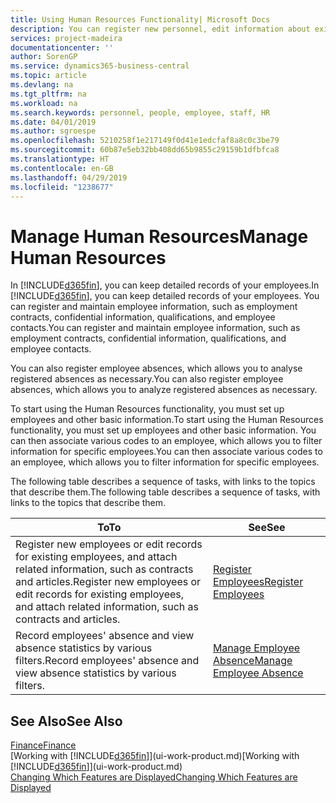 ```yaml
---
title: Using Human Resources Functionality| Microsoft Docs
description: You can register new personnel, edit information about existing staff, and record and analyse absence.
services: project-madeira
documentationcenter: ''
author: SorenGP
ms.service: dynamics365-business-central
ms.topic: article
ms.devlang: na
ms.tgt_pltfrm: na
ms.workload: na
ms.search.keywords: personnel, people, employee, staff, HR
ms.date: 04/01/2019
ms.author: sgroespe
ms.openlocfilehash: 5210258f1e217149f0d41e1edcfaf8a8c0c3be79
ms.sourcegitcommit: 60b87e5eb32bb408dd65b9855c29159b1dfbfca8
ms.translationtype: HT
ms.contentlocale: en-GB
ms.lasthandoff: 04/29/2019
ms.locfileid: "1238677"
---
```

# <a name="manage-human-resources"></a><span data-ttu-id="b88df-103">Manage Human Resources</span><span class="sxs-lookup"><span data-stu-id="b88df-103">Manage Human Resources</span></span>
<span data-ttu-id="b88df-104">In [!INCLUDE[d365fin](includes/d365fin_md.md)], you can keep detailed records of your employees.</span><span class="sxs-lookup"><span data-stu-id="b88df-104">In [!INCLUDE[d365fin](includes/d365fin_md.md)], you can keep detailed records of your employees.</span></span> <span data-ttu-id="b88df-105">You can register and maintain employee information, such as employment contracts, confidential information, qualifications, and employee contacts.</span><span class="sxs-lookup"><span data-stu-id="b88df-105">You can register and maintain employee information, such as employment contracts, confidential information, qualifications, and employee contacts.</span></span>

<span data-ttu-id="b88df-106">You can also register employee absences, which allows you to analyse registered absences as necessary.</span><span class="sxs-lookup"><span data-stu-id="b88df-106">You can also register employee absences, which allows you to analyze registered absences as necessary.</span></span>

<span data-ttu-id="b88df-107">To start using the Human Resources functionality, you must set up employees and other basic information.</span><span class="sxs-lookup"><span data-stu-id="b88df-107">To start using the Human Resources functionality, you must set up employees and other basic information.</span></span> <span data-ttu-id="b88df-108">You can then associate various codes to an employee, which allows you to filter information for specific employees.</span><span class="sxs-lookup"><span data-stu-id="b88df-108">You can then associate various codes to an employee, which allows you to filter information for specific employees.</span></span>

<span data-ttu-id="b88df-109">The following table describes a sequence of tasks, with links to the topics that describe them.</span><span class="sxs-lookup"><span data-stu-id="b88df-109">The following table describes a sequence of tasks, with links to the topics that describe them.</span></span>

| <span data-ttu-id="b88df-110">To</span><span class="sxs-lookup"><span data-stu-id="b88df-110">To</span></span> | <span data-ttu-id="b88df-111">See</span><span class="sxs-lookup"><span data-stu-id="b88df-111">See</span></span> |
| --- | --- |
| <span data-ttu-id="b88df-112">Register new employees or edit records for existing employees, and attach related information, such as contracts and articles.</span><span class="sxs-lookup"><span data-stu-id="b88df-112">Register new employees or edit records for existing employees, and attach related information, such as contracts and articles.</span></span> |[<span data-ttu-id="b88df-113">Register Employees</span><span class="sxs-lookup"><span data-stu-id="b88df-113">Register Employees</span></span>](hr-how-register-employees.md) |
| <span data-ttu-id="b88df-114">Record employees' absence and view absence statistics by various filters.</span><span class="sxs-lookup"><span data-stu-id="b88df-114">Record employees' absence and view absence statistics by various filters.</span></span> |[<span data-ttu-id="b88df-115">Manage Employee Absence</span><span class="sxs-lookup"><span data-stu-id="b88df-115">Manage Employee Absence</span></span>](hr-how-manage-absence.md) |

## <a name="see-also"></a><span data-ttu-id="b88df-116">See Also</span><span class="sxs-lookup"><span data-stu-id="b88df-116">See Also</span></span>
[<span data-ttu-id="b88df-117">Finance</span><span class="sxs-lookup"><span data-stu-id="b88df-117">Finance</span></span>](finance.md)  
<span data-ttu-id="b88df-118">[Working with [!INCLUDE[d365fin](includes/d365fin_md.md)]](ui-work-product.md)</span><span class="sxs-lookup"><span data-stu-id="b88df-118">[Working with [!INCLUDE[d365fin](includes/d365fin_md.md)]](ui-work-product.md)</span></span>  
[<span data-ttu-id="b88df-119">Changing Which Features are Displayed</span><span class="sxs-lookup"><span data-stu-id="b88df-119">Changing Which Features are Displayed</span></span>](ui-experiences.md)        
